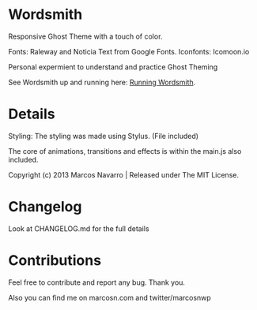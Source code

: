 Wordsmith
=========

Responsive Ghost Theme with a touch of color.

Fonts: Raleway and Noticia Text from Google Fonts.
Iconfonts: Icomoon.io

Personal expermient to understand and practice Ghost Theming

See Wordsmith up and running here: <a href="http://wordsmith.marcosn.com">Running Wordsmith</a>.


Details
=========

Styling: The styling was made using Stylus. (File included)

The core of animations, transitions and effects is within the main.js also included.

Copyright (c) 2013 Marcos Navarro | Released under The MIT License.


Changelog
=========

Look at CHANGELOG.md for the full details


Contributions
=========

Feel free to contribute and report any bug. Thank you.

Also you can find me on marcosn.com and twitter/marcosnwp